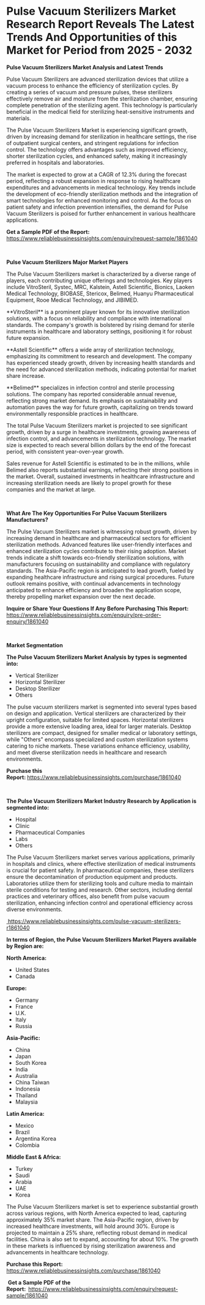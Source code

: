 <p><h1>Pulse Vacuum Sterilizers Market Research Report Reveals The Latest Trends And Opportunities of this Market for Period from 2025 - 2032</h1></p><p><strong>Pulse Vacuum Sterilizers Market Analysis and Latest Trends</strong></p>
<p><p>Pulse Vacuum Sterilizers are advanced sterilization devices that utilize a vacuum process to enhance the efficiency of sterilization cycles. By creating a series of vacuum and pressure pulses, these sterilizers effectively remove air and moisture from the sterilization chamber, ensuring complete penetration of the sterilizing agent. This technology is particularly beneficial in the medical field for sterilizing heat-sensitive instruments and materials.</p><p>The Pulse Vacuum Sterilizers Market is experiencing significant growth, driven by increasing demand for sterilization in healthcare settings, the rise of outpatient surgical centers, and stringent regulations for infection control. The technology offers advantages such as improved efficiency, shorter sterilization cycles, and enhanced safety, making it increasingly preferred in hospitals and laboratories.</p><p>The market is expected to grow at a CAGR of 12.3% during the forecast period, reflecting a robust expansion in response to rising healthcare expenditures and advancements in medical technology. Key trends include the development of eco-friendly sterilization methods and the integration of smart technologies for enhanced monitoring and control. As the focus on patient safety and infection prevention intensifies, the demand for Pulse Vacuum Sterilizers is poised for further enhancement in various healthcare applications.</p></p>
<p><strong>Get a Sample PDF of the Report:&nbsp;</strong> <a href="https://www.reliablebusinessinsights.com/enquiry/request-sample/1861040?utm_campaign=3491&utm_medium=2&utm_source=Github&utm_content=ia&utm_term=14042025&utm_id=pulse-vacuum-sterilizers">https://www.reliablebusinessinsights.com/enquiry/request-sample/1861040</a></p>
<p>&nbsp;</p>
<p><strong>Pulse Vacuum Sterilizers Major Market Players</strong></p>
<p><p>The Pulse Vacuum Sterilizers market is characterized by a diverse range of players, each contributing unique offerings and technologies. Key players include VitroSteril, Systec, MRC, Kalstein, Astell Scientific, Bionics, Laoken Medical Technology, BIOBASE, Stericox, Belimed, Huanyu Pharmaceutical Equipment, Rooe Medical Technology, and JIBIMED.</p><p>**VitroSteril** is a prominent player known for its innovative sterilization solutions, with a focus on reliability and compliance with international standards. The company's growth is bolstered by rising demand for sterile instruments in healthcare and laboratory settings, positioning it for robust future expansion.</p><p>**Astell Scientific** offers a wide array of sterilization technology, emphasizing its commitment to research and development. The company has experienced steady growth, driven by increasing health standards and the need for advanced sterilization methods, indicating potential for market share increase.</p><p>**Belimed** specializes in infection control and sterile processing solutions. The company has reported considerable annual revenue, reflecting strong market demand. Its emphasis on sustainability and automation paves the way for future growth, capitalizing on trends toward environmentally responsible practices in healthcare.</p><p>The total Pulse Vacuum Sterilizers market is projected to see significant growth, driven by a surge in healthcare investments, growing awareness of infection control, and advancements in sterilization technology. The market size is expected to reach several billion dollars by the end of the forecast period, with consistent year-over-year growth.</p><p>Sales revenue for Astell Scientific is estimated to be in the millions, while Belimed also reports substantial earnings, reflecting their strong positions in the market. Overall, sustained investments in healthcare infrastructure and increasing sterilization needs are likely to propel growth for these companies and the market at large.</p></p>
<p>&nbsp;</p>
<p><strong>What Are The Key Opportunities For Pulse Vacuum Sterilizers Manufacturers?</strong></p>
<p><p>The Pulse Vacuum Sterilizers market is witnessing robust growth, driven by increasing demand in healthcare and pharmaceutical sectors for efficient sterilization methods. Advanced features like user-friendly interfaces and enhanced sterilization cycles contribute to their rising adoption. Market trends indicate a shift towards eco-friendly sterilization solutions, with manufacturers focusing on sustainability and compliance with regulatory standards. The Asia-Pacific region is anticipated to lead growth, fueled by expanding healthcare infrastructure and rising surgical procedures. Future outlook remains positive, with continual advancements in technology anticipated to enhance efficiency and broaden the application scope, thereby propelling market expansion over the next decade.</p></p>
<p><strong>Inquire or Share Your Questions If Any Before Purchasing This Report:</strong> <a href="https://www.reliablebusinessinsights.com/enquiry/pre-order-enquiry/1861040?utm_campaign=3491&utm_medium=2&utm_source=Github&utm_content=ia&utm_term=14042025&utm_id=pulse-vacuum-sterilizers">https://www.reliablebusinessinsights.com/enquiry/pre-order-enquiry/1861040</a></p>
<p>&nbsp;</p>
<p><strong>Market Segmentation</strong></p>
<p><strong>The Pulse Vacuum Sterilizers Market Analysis by types is segmented into:</strong></p>
<p><ul><li>Vertical Sterilizer</li><li>Horizontal Sterilizer</li><li>Desktop Sterilizer</li><li>Others</li></ul></p>
<p><p>The pulse vacuum sterilizers market is segmented into several types based on design and application. Vertical sterilizers are characterized by their upright configuration, suitable for limited spaces. Horizontal sterilizers provide a more extensive loading area, ideal for larger materials. Desktop sterilizers are compact, designed for smaller medical or laboratory settings, while "Others" encompass specialized and custom sterilization systems catering to niche markets. These variations enhance efficiency, usability, and meet diverse sterilization needs in healthcare and research environments.</p></p>
<p><strong>Purchase this Report:&nbsp;</strong><a href="https://www.reliablebusinessinsights.com/purchase/1861040?utm_campaign=3491&utm_medium=2&utm_source=Github&utm_content=ia&utm_term=14042025&utm_id=pulse-vacuum-sterilizers">https://www.reliablebusinessinsights.com/purchase/1861040</a></p>
<p>&nbsp;</p>
<p><strong>The Pulse Vacuum Sterilizers Market Industry Research by Application is segmented into:</strong></p>
<p><ul><li>Hospital</li><li>Clinic</li><li>Pharmaceutical Companies</li><li>Labs</li><li>Others</li></ul></p>
<p><p>The Pulse Vacuum Sterilizers market serves various applications, primarily in hospitals and clinics, where effective sterilization of medical instruments is crucial for patient safety. In pharmaceutical companies, these sterilizers ensure the decontamination of production equipment and products. Laboratories utilize them for sterilizing tools and culture media to maintain sterile conditions for testing and research. Other sectors, including dental practices and veterinary offices, also benefit from pulse vacuum sterilization, enhancing infection control and operational efficiency across diverse environments.</p></p>
<p><a href="https://www.reliablebusinessinsights.com/pulse-vacuum-sterilizers-r1861040?utm_campaign=3491&utm_medium=2&utm_source=Github&utm_content=ia&utm_term=14042025&utm_id=pulse-vacuum-sterilizers">&nbsp;https://www.reliablebusinessinsights.com/pulse-vacuum-sterilizers-r1861040</a></p>
<p><strong>In terms of Region, the Pulse Vacuum Sterilizers Market Players available by Region are:</strong></p>
<p>
    <p> <strong> North America: </strong>
        <ul>
            <li>United States</li>
            <li>Canada</li>
        </ul>
        </p> 
    <p> <strong> Europe: </strong>
        <ul>
            <li>Germany</li>
            <li>France</li>
            <li>U.K.</li>
            <li>Italy</li>
            <li>Russia</li>
        </ul>
        </p> 
    <p> <strong> Asia-Pacific: </strong>
        <ul>
            <li>China</li>
            <li>Japan</li>
            <li>South Korea</li>
            <li>India</li>
            <li>Australia</li>
            <li>China Taiwan</li>
            <li>Indonesia</li>
            <li>Thailand</li>
            <li>Malaysia</li>
        </ul>
        </p> 
    <p> <strong> Latin America: </strong>
        <ul>
            <li>Mexico</li>
            <li>Brazil</li>
            <li>Argentina Korea</li>
            <li>Colombia</li>
        </ul>
        </p> 
    <p> <strong> Middle East & Africa: </strong>
        <ul>
            <li>Turkey</li>
            <li>Saudi</li>
            <li>Arabia</li>
            <li>UAE</li>
            <li>Korea</li>
        </ul>
    </p>
    </p>
<p><p>The Pulse Vacuum Sterilizers market is set to experience substantial growth across various regions, with North America expected to lead, capturing approximately 35% market share. The Asia-Pacific region, driven by increased healthcare investments, will hold around 30%. Europe is projected to maintain a 25% share, reflecting robust demand in medical facilities. China is also set to expand, accounting for about 10%. The growth in these markets is influenced by rising sterilization awareness and advancements in healthcare technology.</p></p>
<p><strong>Purchase this Report: </strong><a href="https://www.reliablebusinessinsights.com/purchase/1861040?utm_campaign=3491&utm_medium=2&utm_source=Github&utm_content=ia&utm_term=14042025&utm_id=pulse-vacuum-sterilizers">https://www.reliablebusinessinsights.com/purchase/1861040</a></p>
<p>&nbsp;<strong>Get a Sample PDF of the Report:&nbsp;&nbsp;</strong><a href="https://www.reliablebusinessinsights.com/enquiry/request-sample/1861040?utm_campaign=3491&utm_medium=2&utm_source=Github&utm_content=ia&utm_term=14042025&utm_id=pulse-vacuum-sterilizers">https://www.reliablebusinessinsights.com/enquiry/request-sample/1861040</a></p>
<p><strong></strong></p>
<p><p></p><p></p><p></p></p>